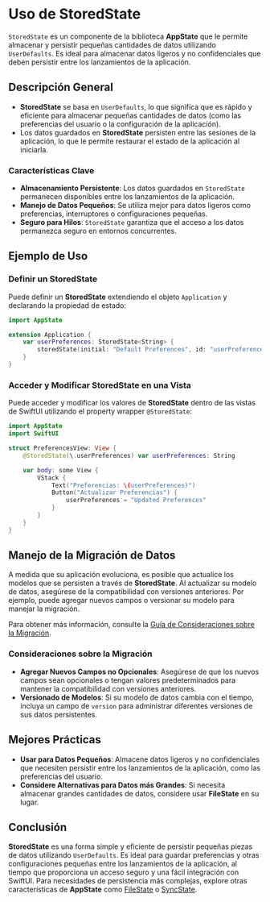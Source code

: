 # Uso de StoredState

`StoredState` es un componente de la biblioteca **AppState** que le permite almacenar y persistir pequeñas cantidades de datos utilizando `UserDefaults`. Es ideal para almacenar datos ligeros y no confidenciales que deben persistir entre los lanzamientos de la aplicación.

## Descripción General

- **StoredState** se basa en `UserDefaults`, lo que significa que es rápido y eficiente para almacenar pequeñas cantidades de datos (como las preferencias del usuario o la configuración de la aplicación).
- Los datos guardados en **StoredState** persisten entre las sesiones de la aplicación, lo que le permite restaurar el estado de la aplicación al iniciarla.

### Características Clave

- **Almacenamiento Persistente**: Los datos guardados en `StoredState` permanecen disponibles entre los lanzamientos de la aplicación.
- **Manejo de Datos Pequeños**: Se utiliza mejor para datos ligeros como preferencias, interruptores o configuraciones pequeñas.
- **Seguro para Hilos**: `StoredState` garantiza que el acceso a los datos permanezca seguro en entornos concurrentes.

## Ejemplo de Uso

### Definir un StoredState

Puede definir un **StoredState** extendiendo el objeto `Application` y declarando la propiedad de estado:

```swift
import AppState

extension Application {
    var userPreferences: StoredState<String> {
        storedState(initial: "Default Preferences", id: "userPreferences")
    }
}
```

### Acceder y Modificar StoredState en una Vista

Puede acceder y modificar los valores de **StoredState** dentro de las vistas de SwiftUI utilizando el property wrapper `@StoredState`:

```swift
import AppState
import SwiftUI

struct PreferencesView: View {
    @StoredState(\.userPreferences) var userPreferences: String

    var body: some View {
        VStack {
            Text("Preferencias: \(userPreferences)")
            Button("Actualizar Preferencias") {
                userPreferences = "Updated Preferences"
            }
        }
    }
}
```

## Manejo de la Migración de Datos

A medida que su aplicación evoluciona, es posible que actualice los modelos que se persisten a través de **StoredState**. Al actualizar su modelo de datos, asegúrese de la compatibilidad con versiones anteriores. Por ejemplo, puede agregar nuevos campos o versionar su modelo para manejar la migración.

Para obtener más información, consulte la [Guía de Consideraciones sobre la Migración](migration-considerations.md).

### Consideraciones sobre la Migración

- **Agregar Nuevos Campos no Opcionales**: Asegúrese de que los nuevos campos sean opcionales o tengan valores predeterminados para mantener la compatibilidad con versiones anteriores.
- **Versionado de Modelos**: Si su modelo de datos cambia con el tiempo, incluya un campo de `version` para administrar diferentes versiones de sus datos persistentes.

## Mejores Prácticas

- **Usar para Datos Pequeños**: Almacene datos ligeros y no confidenciales que necesiten persistir entre los lanzamientos de la aplicación, como las preferencias del usuario.
- **Considere Alternativas para Datos más Grandes**: Si necesita almacenar grandes cantidades de datos, considere usar **FileState** en su lugar.

## Conclusión

**StoredState** es una forma simple y eficiente de persistir pequeñas piezas de datos utilizando `UserDefaults`. Es ideal para guardar preferencias y otras configuraciones pequeñas entre los lanzamientos de la aplicación, al tiempo que proporciona un acceso seguro y una fácil integración con SwiftUI. Para necesidades de persistencia más complejas, explore otras características de **AppState** como [FileState](usage-filestate.md) o [SyncState](usage-syncstate.md).
